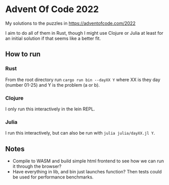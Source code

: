 # Advent Of Code 2022
My solutions to the puzzles in https://adventofcode.com/2022

I aim to do all of them in Rust, though I might use Clojure or Julia at least for an initial solution if that seems like a better fit.

## How to run

### Rust
From the root directory run
`cargo run bin --dayXX Y`
where XX is they day (number 01-25) and Y is the problem (a or b).

### Clojure
I only run this interactively in the lein REPL. 

### Julia 
I run this interactively, but can also be run with `julia julia/dayXX.jl Y`.

## Notes

* Compile to WASM and build simple html frontend to see how we can run it through the browser?
* Have everything in lib, and bin just launches function? Then tests could be used for performance benchmarks.